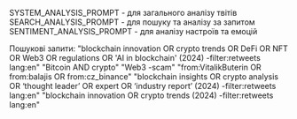 SYSTEM_ANALYSIS_PROMPT - для загального аналізу твітів
SEARCH_ANALYSIS_PROMPT - для пошуку та аналізу за запитом
SENTIMENT_ANALYSIS_PROMPT - для аналізу настроїв та емоцій

Пошукові запити:
"blockchain innovation OR crypto trends OR DeFi OR NFT OR Web3 OR regulations OR 'AI in blockchain' (2024) -filter:retweets lang:en"
"Bitcoin AND crypto"
"Web3 -scam"
"from:VitalikButerin OR from:balajis OR from:cz_binance"
"blockchain insights OR crypto analysis OR ‘thought leader’ OR expert OR ‘industry report’ (2024) -filter:retweets lang:en"
"blockchain innovation OR crypto trends (2024) -filter:retweets lang:en"